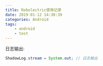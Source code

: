 ```yaml
---
title: Robolectric使用记录
date: 2019-01-12 14:30:39
categories: Android
tags:
	- android
	- test
---
```


日志输出:
```java
ShadowLog.stream = System.out; // 日志输出
```
